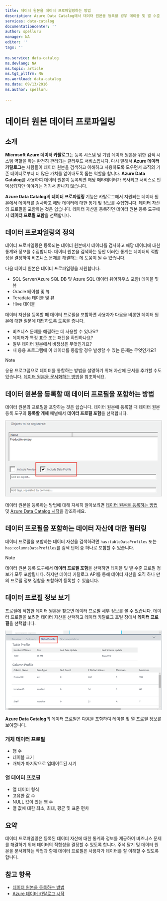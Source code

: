 ```yaml
---
title: 데이터 원본을 데이터 프로파일링하는 방법
description: Azure Data Catalog에서 데이터 원본을 등록할 경우 테이블 및 열 수준 데이터 프로필을 포함하는 방법 및 데이터 프로필을 사용하여 데이터 원본을 이해하는 방법을 강조한 방법 문서입니다.
services: data-catalog
documentationcenter: ''
author: spelluru
manager: NA
editor: ''
tags: ''

ms.service: data-catalog
ms.devlang: NA
ms.topic: article
ms.tgt_pltfrm: NA
ms.workload: data-catalog
ms.date: 09/13/2016
ms.author: spelluru

---
```

# 데이터 원본 데이터 프로파일링
## 소개
**Microsoft Azure 데이터 카탈로그**는 등록 시스템 및 기업 데이터 원본을 위한 검색 시스템 역할을 하는 완전히 관리되는 클라우드 서비스입니다. 다시 말해서 **Azure 데이터 카탈로그**는 사람들이 데이터 원본을 검색하고 이해하고 사용하도록 도우면서 조직의 기존 데이터로부터 더 많은 가치를 얻어내도록 돕는 역할을 합니다. **Azure Data Catalog**를 사용하여 데이터 원본이 등록되면 해당 메타데이터가 복사되고 서비스로 인덱싱되지만 이야기는 거기서 끝나지 않습니다.

**Azure Data Catalog**의 **데이터 프로파일링** 기능은 카탈로그에서 지원되는 데이터 원본에서 데이터를 검사하고 해당 데이터에 대한 통계 및 정보를 수집합니다. 데이터 자산의 프로필을 포함하는 것은 쉽습니다. 데이터 자산을 등록하면 데이터 원본 등록 도구에서 **데이터 프로필 포함**을 선택합니다.

## 데이터 프로파일링의 정의
데이터 프로파일링은 등록되는 데이터 원본에서 데이터를 검사하고 해당 데이터에 대한 통계와 정보를 수집합니다. 데이터 원본을 검색하는 동안 이러한 통계는 데이터의 적합성을 결정하여 비즈니스 문제를 해결하는 데 도움이 될 수 있습니다.

<!-- In [How to discover data sources](data-catalog-how-to-discover.md), you learn about **Azure Data Catalog's** extensive search capabilities including searching for data assets that have a profile. See [How to include a data profile when registering a data source](#howto). -->

다음 데이터 원본은 데이터 프로파일링을 지원합니다.

* SQL Server(Azure SQL DB 및 Azure SQL 데이터 웨어하우스 포함) 테이블 및 뷰
* Oracle 테이블 및 뷰
* Teradata 테이블 및 뷰
* Hive 테이블

데이터 자산을 등록할 때 데이터 프로필을 포함하면 사용자가 다음을 비롯한 데이터 원본에 대한 질문에 대답하도록 도움을 줍니다.

* 비즈니스 문제를 해결하는 데 사용할 수 있나요?
* 데이터가 특정 표준 또는 패턴을 확인하나요?
* 일부 데이터 원본에서 비정상은 무엇인가요?
* 내 응용 프로그램에 이 데이터를 통합할 경우 발생할 수 있는 문제는 무엇인가요?

> [!NOTE]
> 응용 프로그램으로 데이터를 통합하는 방법을 설명하기 위해 자산에 문서를 추가할 수도 있습니다. [데이터 원본을 문서화하는 방법](data-catalog-how-to-documentation.md)을 참조하세요.
> 
> 

<a name="howto"/>

## 데이터 원본을 등록할 때 데이터 프로필을 포함하는 방법
데이터 원본의 프로필을 포함하는 것은 쉽습니다. 데이터 원본에 등록할 때 데이터 원본 등록 도구의 **등록할 개체** 패널에서 **데이터 프로필 포함**을 선택합니다.

![](media\\data-catalog-data-profile\\data-catalog-register-profile.png)

데이터 원본을 등록하는 방법에 대해 자세히 알아보려면 [데이터 원본을 등록하는 방법](data-catalog-how-to-register.md) 및 [Azure Data Catalog 시작](data-catalog-get-started.md)을 참조하세요.

## 데이터 프로필을 포함하는 데이터 자산에 대한 필터링
데이터 프로필을 포함하는 데이터 자산을 검색하려면 `has:tableDataProfiles` 또는 `has:columnsDataProfiles`를 검색 단어 중 하나로 포함할 수 있습니다.

> [!NOTE]
> 데이터 원본 등록 도구에서 **데이터 프로필 포함**을 선택하면 테이블 및 열 수준 프로필 정보가 모두 포함됩니다. 하지만 데이터 카탈로그 API를 통해 데이터 자산을 오직 하나 만의 프로필 정보 집합을 포함하여 등록할 수 있습니다.
> 
> 

## 데이터 프로필 정보 보기
프로필에 적합한 데이터 원본을 찾으면 데이터 프로필 세부 정보를 볼 수 있습니다. 데이터 프로필을 보려면 데이터 자산을 선택하고 데이터 카탈로그 포털 창에서 **데이터 프로필**을 선택합니다.

![](media\\data-catalog-data-profile\\data-catalog-view.png)

**Azure Data Catalog**의 데이터 프로필은 다음을 포함하여 테이블 및 열 프로필 정보를 보여줍니다.

### 개체 데이터 프로필
* 행 수
* 테이블 크기
* 개체가 마지막으로 업데이트된 시기

### 열 데이터 프로필
* 열 데이터 형식
* 고유한 값 수
* NULL 값이 있는 행 수
* 열 값에 대한 최소, 최대, 평균 및 표준 편차

## 요약
데이터 프로파일링은 등록된 데이터 자산에 대한 통계와 정보를 제공하여 비즈니스 문제를 해결하기 위해 데이터의 적합성을 결정할 수 있도록 합니다. 주석 달기 및 데이터 원본을 문서화하는 작업과 함께 데이터 프로필은 사용자가 데이터를 잘 이해할 수 있도록 합니다.

## 참고 항목
* [데이터 원본을 등록하는 방법](data-catalog-how-to-register.md)
* [Azure 데이터 카탈로그 시작](data-catalog-get-started.md)

<!---HONumber=AcomDC_0914_2016-->